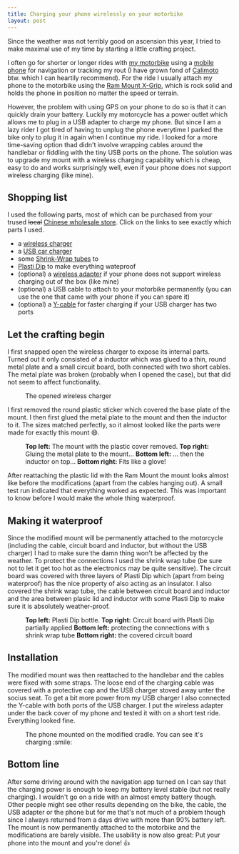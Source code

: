 ```yaml
---
title: Charging your phone wirelessly on your motorbike
layout: post
---
```

Since the weather was not terribly good on ascension this year, I tried to make maximal use of my time by starting a little crafting project.

I often go for shorter or longer rides with [my motorbike](https://www.yamaha-motor.eu/ch/de/produkte/motorrad/sport-touring/tracer-900.aspx) using a [mobile phone](https://en.wikipedia.org/wiki/Moto_G4) for navigation or tracking my rout (I have grown fond of [Calimoto](http://calimoto.eu) btw. which I can heartily recommend). For the ride I usually attach my phone to the  motorbike using the [Ram Mount X-Grip](https://www.rammount.com/products/x-grip), which is rock solid and holds the phone in position no matter the speed or terrain.
 
However, the problem with using GPS on your phone to do so is that it can quickly drain your battery. Luckily my motorcycle has a power outlet which allows me to plug in a USB adapter to charge my phone. But since I am a lazy rider I got tired of having to unplug the phone everytime I parked the bike only to plug it in again when I continue my ride. I looked for a more time-saving option thad didn't involve wrapping cables around the handlebar or fiddling with the tiny USB ports on the phone. The solution was to upgrade my mount with a wireless charging capability which is cheap, easy to do and works surprisingly well, even if your phone does not support wireless charging (like mine).
 
## Shopping list
 
I used the following parts, most of which can be purchased from your trused ~~local~~ [Chinese wholesale store](http://wish.com). Click on the links to see exactly which parts I used.

* a [wireless charger](https://www.wish.com/product/5a449a3adaa5c75cc80b8efa)
* a [USB car charger](https://www.wish.com/product/55bb70799e42592de0f327e0)
* some [Shrink-Wrap tubes](https://www.wish.com/product/59928e978d28360ab7e8a51c) to 
* [Plasti Dip](http://plastidip-sale.com/) to make everything wateproof
* (optional) a [wireless adapter](https://www.wish.com/product/5991599991c5c93d55d942bf) if your phone does not support wireless charging out of the box (like mine)
* (optional) a USB cable to attach to your motorbike permanently (you can use the one that came with your phone if you can spare it)
* (optional) a [Y-cable](https://www.wish.com/product/565fb962c8e6990453bf2349) for faster charging if your USB charger has two ports
 
## Let the crafting begin
 
I first snapped open the wireless charger to expose its internal parts. Turned out it only consisted of a inductor which was glued to a thin, round metal plate and a small circuit board, both connected with two short cables. The metal plate was broken (probably when I opened the case), but that did not seem to affect functionality. 

<figure>
	<img src="{{ '/assets/img/posts/motorcycle_wireless_charging/wireless_charger.jpg' | prepend: site.baseurl }}" alt=""> 
	<figcaption>The opened wireless charger</figcaption>
</figure> 
 
I first removed the round plastic sticker which covered the base plate of the mount. I then first glued the metal plate to the mount and then the inductor to it. The sizes matched perfectly, so it almost looked like the parts were made for exactly this mount :smile:.
 
<figure>
    <img src="{{ '/assets/img/posts/motorcycle_wireless_charging/ram_mount_collage.png' | prepend: site.baseurl }}" alt=""> 
    <figcaption>
        <strong>Top left:</strong> The mount with the plastic cover removed.
        <strong>Top right:</strong> Gluing the metal plate to the mount... 
        <strong>Bottom left:</strong> ... then the inductor on top... 
        <strong>Bottom right:</strong> Fits like a glove!
    </figcaption>
</figure> 

After reattaching the plastic lid with the Ram Mount the mount looks almost like before the modifications (apart from the cables hanging out). A small test run indicated that everything worked as expected. This was important to know before I would make the whole thing waterproof.

## Making it waterproof

Since the modified mount will be permanently attached to the motorcycle (including the cable, circuit board and inductor, but without the USB charger) I had to make sure the damn thing won't be affected by the weather. To protect the connections I used the shrink wrap tube (be sure not to let it get too hot as the electronics may be quite sensitive). The circuit board was covered with three layers of Plasti Dip which (apart from being waterproof) has the nice property of also acting as an insulator. I also covered the shrink wrap tube, the cable between circuit board and inductor and the area between plasic lid and inductor with some Plasti Dip to make sure it is absolutely weather-proof.

<figure>
    <img src="{{ '/assets/img/posts/motorcycle_wireless_charging/plasti-dip.png' | prepend: site.baseurl }}" alt=""> 
    <figcaption>
        <strong>Top left:</strong> Plasti Dip bottle.
        <strong>Top right:</strong> Circuit board with Plasti Dip partially applied 
        <strong>Bottom left:</strong> protecting the connections with s shrink wrap tube
        <strong>Bottom right:</strong> the covered circuit board
    </figcaption>
</figure> 

## Installation

The modified mount was then reattached to the handlebar and the cables were fixed with some straps. The loose end of the charging cable was covered with a protective cap and the USB charger stoved away unter the socius seat. To get a bit more power from my USB charger I also connected the Y-cable with both ports of the USB charger. I put the wireless adapter under the back cover of my phone and tested it with on a short test ride. Everything looked fine.

<figure>
    <img src="{{ '/assets/img/posts/motorcycle_wireless_charging/phone_mounted.jpg' | prepend: site.baseurl }}" alt=""> 
    <figcaption>The phone mounted on the modified cradle. You can see it's charging :smile:</figcaption>
</figure> 

## Bottom line

After some driving around with the navigation app turned on I can say that the charging power is enough to keep my battery level stable (but not really charging). I wouldn't go on a ride with an almost empty battery though. Other people might see other results depending on the bike, the cable, the USB adapter or the phone but for me that's not much of a problem though since I always returned from a days drive with more than 90% battery left. The mount is now permanently attached to the motorbike and the modifications are barely visible. The usability is now also great: Put your phone into the mount and you're done! :thumbsup: